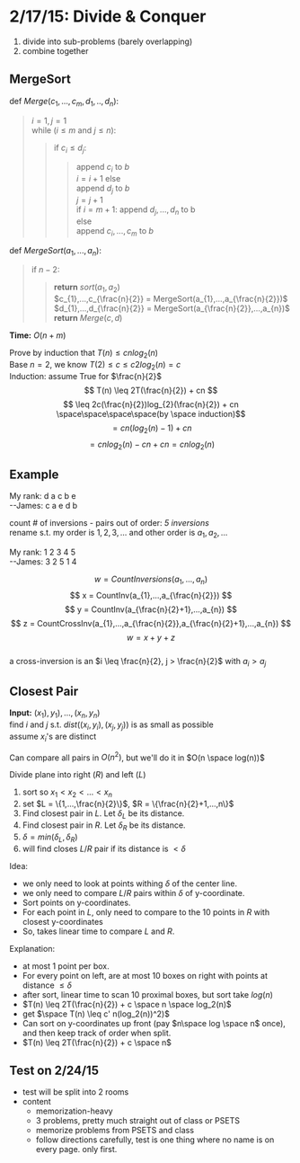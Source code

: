 2/17/15: Divide & Conquer
=========================
  1. divide into sub-problems (barely overlapping)
  2. combine together  

MergeSort
---------
def $Merge(c_{1}, ..., c_{m}, d_{1}, .., d_{n})$:  
>  $i=1, j=1$  
>  while $(i \leq m$ and $j \leq n)$:  
>>  if $c_{i} \leq d_{j}$:  
>>>   append $c_{i}$ to $b$  
>>>   $i = i + 1$
>>  else  
>>>   append $d_{j}$ to $b$  
>>>   $j = j + 1$  
>  if $i = m + 1$:
>>   append $d_{j},...,d_{n}$ to b  
>  else  
>>   append $c_{i},...,c_{m}$ to $b$  

def $MergeSort(a_{1},...,a_{n})$:  
>  if $n-2$:  
>>   **return** $sort(a_{1}, a_{2})$  
>  $c_{1},...,c_{\frac{n}{2}} = MergeSort(a_{1},...,a_{\frac{n}{2}})$  
>  $d_{1},...,d_{\frac{n}{2}} = MergeSort(a_{\frac{n}{2}},...,a_{n})$  
>  **return** $Merge(c,d)$

**Time:** $O(n + m)$  

Prove by induction that $T(n) \leq cnlog_{2}(n)$  
Base $n=2$, we know $T(2) \leq c \leq c2log_{2}(n) = c$  
Induction: assume True for $\frac{n}{2}$  
$$ T(n) \leq 2T(\frac{n}{2}) + cn $$
$$ \leq 2c(\frac{n}{2})log_{2}(\frac{n}{2}) + cn \space\space\space\space(by \space induction)$$
$$ = cn(log_{2}(n) - 1) + cn $$
$$ = cnlog_{2}(n) - cn + cn = cnlog_{2}(n) $$  

Example 
-------
My rank: d a c b e  
--James: c a e d b  

count # of inversions - pairs out of order: _5 inversions_  
rename s.t. my order is $1,2,3,...$ and other order is $a_{1},a_{2},...$

My rank: 1 2 3 4 5  
--James: 3 2 5 1 4  

$$ w = CountInversions(a_{1},...,a_{n}) $$
$$ x = CountInv(a_{1},...,a_{\frac{n}{2}}) $$
$$ y = CountInv(a_{\frac{n}{2}+1},...,a_{n}) $$
$$ z = CountCrossInv(a_{1},...,a_{\frac{n}{2}},a_{\frac{n}{2}+1},...,a_{n}) $$
$$ w = x + y + z $$  
a cross-inversion is an $i \leq \frac{n}{2}, j > \frac{n}{2}$ with $a_{i} > a_{j}$  

Closest Pair
------------
**Input:** $(x_{1}),y_{1}),...,(x_{n},y_{n})$  
    find $i$ and $j$ s.t. $dist((x_{i},y_{i}),(x_{j},y_{j}))$ is as small as possible  
    assume $x_{i}$'s are distinct  

Can compare all pairs in $O(n^2)$, but we'll do it in $O(n \space log(n))$  

Divide plane into right $(R)$ and left $(L)$  
  1. sort so $x_1 < x_2 < ... < x_n$  
  2. set $L = \{1,...,\frac{n}{2}\}$, $R = \{\frac{n}{2}+1,...,n\}$  
  3. Find closest pair in $L$. Let $\delta_L$ be its distance.  
  4. Find closest pair in $R$. Let $\delta_R$ be its distance.  
  5. $\delta = min(\delta_L,\delta_R)$  
  6. will find closes $L$/$R$ pair if its distance is $< \delta$  

Idea:  
  - we only need to look at points withing $\delta$ of the center line.  
  - we only need to compare $L/R$ pairs within $\delta$ of y-coordinate.  
  - Sort points on y-coordinates.  
  - For each point in $L$, only need to compare to the 10 points in $R$ with closest y-coordinates  
  - So, takes linear time to compare $L$ and $R$.

Explanation:  
  - at most 1 point per box.
  - For every point on left, are at most 10 boxes on right with points at distance $\leq \delta$  
  - after sort, linear time to scan 10 proximal boxes, but sort take $log(n)$  
  - $T(n) \leq 2T(\frac{n}{2}) + c \space n \space log_2(n)$  
  - get $\space T(n) \leq c' n(log_2(n))^2)$  
  - Can sort on y-coordinates up front (pay $n\space log \space n$ once), and then keep track of order when split.  
  - $T(n) \leq 2T(\frac{n}{2}) + c \space n$

Test on 2/24/15
---------------
  - test will be split into 2 rooms  
  - content  
    + memorization-heavy
    + 3 problems, pretty much straight out of class or PSETS
    + memorize problems from PSETS and class  
    + follow directions carefully, test is one thing where no name is on every page. only first.



 
